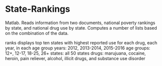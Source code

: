 # State-Rankings
Matlab. Reads information from two documents, national poverty rankings by state, and national drug use by state. Computes a number of lists based on the combination of the data. 

ranks displays top ten states with highest reported use for each drug, each year, in each age group
years: 2012, 2013-2014, 2015-2016
age groups: 12+, 12-17, 18-25, 26+
states: all 50 states
drugs: marujuana, cocaine, heroin, pain reliever, alcohol, illicit drugs, and substance use disorder
